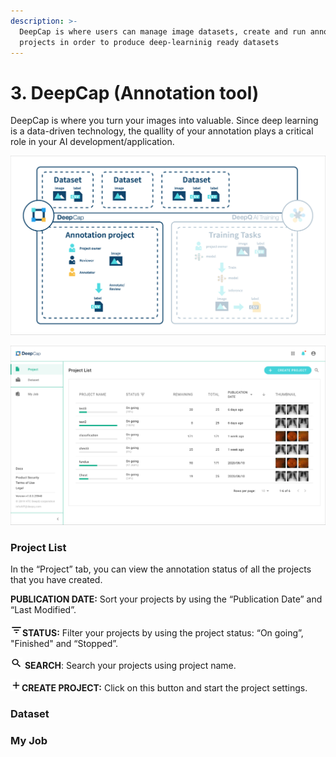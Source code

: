 ```yaml
---
description: >-
  DeepCap is where users can manage image datasets, create and run annotation
  projects in order to produce deep-learninig ready datasets
---
```


# 3. DeepCap (Annotation tool)

DeepCap is where you turn your images into valuable. Since deep learning is a data-driven technology, the quallity of your annotation plays a critical role in your AI development/application.

![](../.gitbook/assets/con-3-0-1.png)

![](../.gitbook/assets/con-3-0-2.png)

### Project List

In the “Project” tab, you can view the annotation status of all the projects that you have created.

**PUBLICATION DATE:** Sort your projects by using the “Publication Date” and “Last Modified”.

![](../.gitbook/assets/con-icon-11.png)**STATUS:** Filter your projects by using the project status: “On going”, "Finished" and “Stopped”.

![](../.gitbook/assets/con-icon-6.png) **SEARCH**: Search your projects using project name.

![](../.gitbook/assets/con-icon-13.png)**CREATE PROJECT:** Click on this button and start the project settings.

### Dataset

### My Job

